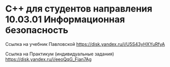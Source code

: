 # С++ для студентов направления 10.03.01 Информационная безопасность

Ссылка на учебник Павловской https://disk.yandex.ru/i/U5S43yHXYuRfyA

Ссылка на Практикум (индивидуальные задания) https://disk.yandex.ru/i/eeoQqG_Fian7Ag
